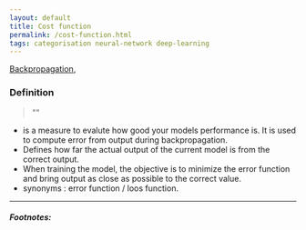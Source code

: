 ```yaml
---
layout: default
title: Cost function
permalink: /cost-function.html
tags: categorisation neural-network deep-learning
---
```


[Backpropagation]({{site.url}}{{site.prod}}/backpropagation.html),

### Definition

> ""

- is a measure to evalute how good your models performance is. It is used to compute error from output 
during backpropagation.
- Defines how far the actual output of the current model is from the correct output. 
- When training the model, the objective is to minimize the error function and bring 
output as close as possible to the correct value.  
- synonyms : error function / loos function.


<hr />

##### Footnotes:

[^1]: [TODO](TODO)


